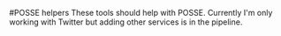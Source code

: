 #POSSE helpers
These tools should help with POSSE. Currently I'm only working with Twitter but adding other services is in the pipeline.